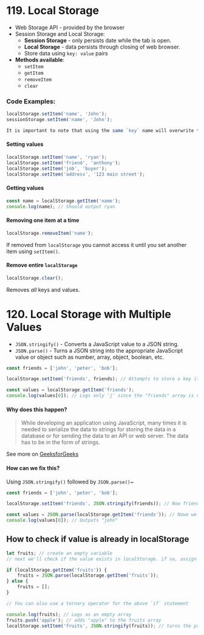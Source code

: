 # 119. Local Storage

- Web Storage API - provided by the browser
- Session Storage and Local Storage:
  - **Session Storage** - only persists date while the tab is open.
  - **Local Storage** - data persists through closing of web browser.
  - Store data using `key: value` pairs
- **Methods available**:
  - `setItem`
  - `getItem`
  - `removeItem`
  - `clear`

### Code Examples:

```js
localStorage.setItem('name', 'John');
sessionStorage.setItem('name', 'John');

It is important to note that using the same `key` name will overwrite the previous value.

```

#### Setting values

```js
localStorage.setItem('name', 'ryan');
localStorage.setItem('friend', 'anthony');
localStorage.setItem('job', 'buyer');
localStorage.setItem('address', '123 main street');
```

#### Getting values

```js
const name = localStorage.getItem('name');
console.log(name); // Should output ryan
```

#### Removing one item at a time

```js
localStorage.removeItem('name');
```

If removed from `localStorage` you cannot access it until you set another item using `setItem()`.

#### Remove entire `localStorage`

```js
localStorage.clear();
```

Removes _all_ keys and values.

# 120. Local Storage with Multiple Values

- `JSON.stringify()` - Converts a JavaScript value to a JSON string.
- `JSON.parse()` - Turns a JSON string into the appropriate JavaScript value or object such as number, array, object, boolean, etc.

```js
const friends = ['john', 'peter', 'bob'];

localStorage.setItem('friends', friends); // Attempts to store a key item of "friends" as the array "friends"

const values = localStorage.getItem('friends');
console.log(values[0]); // Logs only 'j' since the "friends" array is not being stored as an array in localStorage
```

#### Why does this happen?

> While developing an application using JavaScript, many times it is needed to serialize the data to strings for storing the data in a database or for sending the data to an API or web server. The data has to be in the form of strings.

See more on [GeeksforGeeks](https://www.geeksforgeeks.org/javascript-json-stringify-method/)

#### How can we fix this?

Using `JSON.stringify()` followed by `JSON.parse()`~

```js
const friends = ['john', 'peter', 'bob'];

localStorage.setItem('friends', JSON.stringify(friends)); // Now friends is being stored in localStorage as an array

const values = JSON.parse(localStorage.getItem('friends')); // Nowe we can properly access the items using square bracket notation
console.log(values[0]); // Outputs "john"
```

## How to check if value is already in localStorage

```js
let fruits; // create an empty variable
// next we'll check if the value exists in localStorage. if so, assign it to our variable; if not, assign variable to an empty array

if (localStorage.getItem('fruits')) {
	fruits = JSON.parse(localStorage.getItem('fruits'));
} else {
	fruits = [];
}

// You can also use a ternary operator for the above `if` statement

console.log(fruits); // Logs as an empty array
fruits.push('apple'); // adds "apple" to the fruits array
localStorage.setItem('fruits', JSON.stringify(fruits)); // turns the previuosly JSON.parsed variable into a JSON string for localStorage.
```
